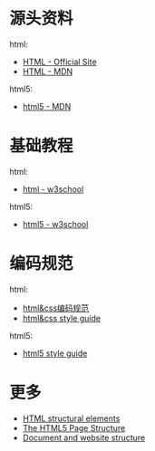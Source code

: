 
# 源头资料

html:
* [HTML - Official Site](https://html.com/)
* [HTML - MDN](https://developer.mozilla.org/zh-CN/docs/Web/HTML)

html5:
* [html5 - MDN](https://developer.mozilla.org/zh-CN/docs/Web/Guide/HTML/HTML5)

# 基础教程

html:
* [html - w3school](http://www.w3school.com.cn/html/index.asp)

html5:
* [html5 - w3school](http://www.w3school.com.cn/html5/index.asp)

# 编码规范

html:
* [html&css编码规范](http://codeguide.bootcss.com/)
* [html&css style guide](https://github.com/Aaaaaashu/Guide)

html5:
* [html5 style guide](https://www.w3schools.com/htmL/html5_syntax.asp)


# 更多

* [HTML structural elements](https://www.w3.org/wiki/HTML_structural_elements)
* [The HTML5 Page Structure](http://www.basewebmaster.com/html/html5-page-structure.php)
* [Document and website structure](https://developer.mozilla.org/en-US/docs/Learn/HTML/Introduction_to_HTML/Document_and_website_structure)
